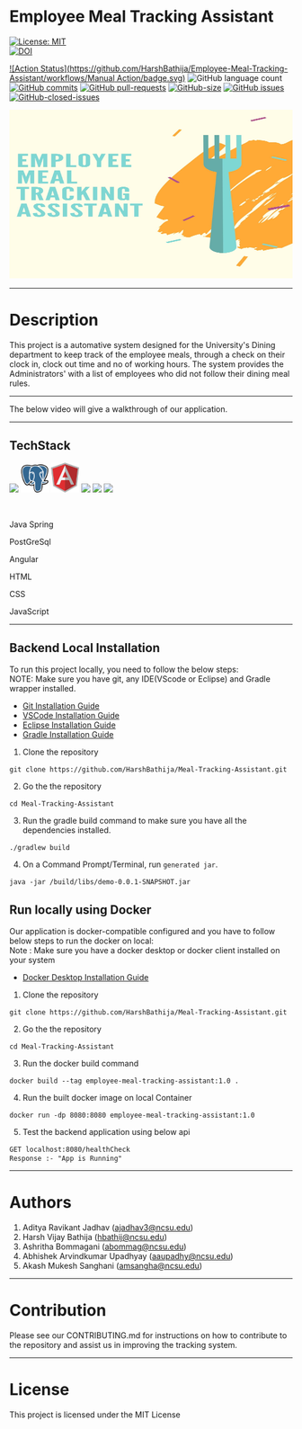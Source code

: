# Employee Meal Tracking Assistant




[![License: MIT](https://img.shields.io/badge/License-MIT-yellow.svg)](https://opensource.org/licenses/MIT)  
[![DOI](https://zenodo.org/badge/409424195.svg)](https://zenodo.org/badge/latestdoi/409424195)

[![Action Status](https://github.com/HarshBathija/Employee-Meal-Tracking-Assistant/workflows/Manual Action/badge.svg)](https://github.com/HarshBathija/Employee-Meal-Tracking-Assistant/actions)
![GitHub language count](https://img.shields.io/github/languages/count/HarshBathija/Employee-Meal-Tracking-Assistant)
[![GitHub commits](https://badgen.net/github/last-commit/HarshBathija/Employee-Meal-Tracking-Assistant)](https://github.com/HarshBathija/Employee-Meal-Tracking-Assistant)
[![GitHub pull-requests](https://img.shields.io/github/issues-pr/HarshBathija/Employee-Meal-Tracking-Assistant)](https://github.com/HarshBathija/Employee-Meal-Tracking-Assistant)
[![GitHub-size](https://img.shields.io/github/languages/code-size/HarshBathija/Employee-Meal-Tracking-Assistant)](https://github.com/HarshBathija/Employee-Meal-Tracking-Assistant)
[![GitHub issues](https://img.shields.io/github/issues/HarshBathija/Employee-Meal-Tracking-Assistant)](https://github.com/HarshBathija/Employee-Meal-Tracking-Assistant)
[![GitHub-closed-issues](https://img.shields.io/github/issues-closed-raw/HarshBathija/Employee-Meal-Tracking-Assistant)](https://github.com/HarshBathija/Employee-Meal-Tracking-Assistant)


<img src="docs/images/cover_image.jpg" height="300" width="600"/> 

---

# Description

This project is a automative system designed for the University's Dining department to keep track of the employee meals, through a check on their clock in, clock out time and no of working hours.
The system provides the Administrators' with a list of employees who did not follow their dining meal rules.

---

The below video will give a walkthrough of our application.






---


## TechStack
<img src="https://brandslogos.com/wp-content/uploads/images/large/spring-logo.png" width="50"/> <img src="docs/images/postgre.png" width="50"/> <img src="docs/images/AngularJS-Shield.svg" width="50"/> <img src="https://cdn.pixabay.com/photo/2017/08/05/11/16/logo-2582748_1280.png" width = "50"/> <img src="https://cdn.pixabay.com/photo/2017/08/05/11/16/logo-2582747_1280.png" width = "50"/> <img src="https://cdn.freelogovectors.net/wp-content/uploads/2020/11/javascript_logo-768x873.png" width = "50"/>

<br>

<p> Java Spring </p>
<p> PostGreSql </p>
<p> Angular </p>
<p> HTML </p>
<p> CSS </p>
<p> JavaScript </p>

---

## Backend Local Installation
To run this project locally, you need to follow the below steps:<br>
NOTE: Make sure you have git, any IDE(VScode or Eclipse) and Gradle wrapper installed.
  * [Git Installation Guide](https://git-scm.com/book/en/v2/Getting-Started-Installing-Git)
  * [VSCode Installation Guide](https://code.visualstudio.com/docs/setup/setup-overview)
  * [Eclipse Installation Guide](https://www.eclipse.org/downloads/packages/installer)
  * [Gradle Installation Guide](https://docs.gradle.org/current/userguide/installation.html)

1. Clone the repository
```
git clone https://github.com/HarshBathija/Meal-Tracking-Assistant.git
```
2. Go the the repository
```
cd Meal-Tracking-Assistant
```
3. Run the gradle build command to make sure you have all the dependencies installed.
```
./gradlew build
```
4. On a Command Prompt/Terminal, run ```generated jar```.
```
java -jar /build/libs/demo-0.0.1-SNAPSHOT.jar
```

## Run locally using Docker
Our application is docker-compatible configured and you have to follow below steps to run the docker on local:<br>
Note : Make sure you have a docker desktop or docker client installed on your system
  * [Docker Desktop Installation Guide](https://docs.docker.com/get-docker/)

1. Clone the repository
```
git clone https://github.com/HarshBathija/Meal-Tracking-Assistant.git
```
2. Go the the repository
```
cd Meal-Tracking-Assistant
```
3. Run the docker build command
```
docker build --tag employee-meal-tracking-assistant:1.0 .
```
4. Run the built docker image on local Container
```
docker run -dp 8080:8080 employee-meal-tracking-assistant:1.0
```

5. Test the backend application using below api
```
GET localhost:8080/healthCheck
Response :- "App is Running"
```

---

# Authors

1. Aditya Ravikant Jadhav (ajadhav3@ncsu.edu)
2. Harsh Vijay Bathija (hbathij@ncsu.edu)
3. Ashritha Bommagani (abommag@ncsu.edu)
4. Abhishek Arvindkumar Upadhyay (aaupadhy@ncsu.edu)
5. Akash Mukesh Sanghani (amsangha@ncsu.edu)

---

# Contribution
Please see our CONTRIBUTING.md for instructions on how to contribute to the repository and assist us in improving the tracking system.

---

# License

This project is licensed under the MIT License



